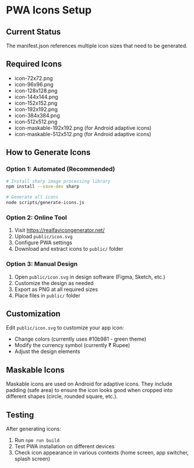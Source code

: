 # PWA Icons Setup

## Current Status
The manifest.json references multiple icon sizes that need to be generated.

## Required Icons
- icon-72x72.png
- icon-96x96.png
- icon-128x128.png
- icon-144x144.png
- icon-152x152.png
- icon-192x192.png
- icon-384x384.png
- icon-512x512.png
- icon-maskable-192x192.png (for Android adaptive icons)
- icon-maskable-512x512.png (for Android adaptive icons)

## How to Generate Icons

### Option 1: Automated (Recommended)
```bash
# Install sharp image processing library
npm install --save-dev sharp

# Generate all icons
node scripts/generate-icons.js
```

### Option 2: Online Tool
1. Visit https://realfavicongenerator.net/
2. Upload `public/icon.svg`
3. Configure PWA settings
4. Download and extract icons to `public/` folder

### Option 3: Manual Design
1. Open `public/icon.svg` in design software (Figma, Sketch, etc.)
2. Customize the design as needed
3. Export as PNG at all required sizes
4. Place files in `public/` folder

## Customization
Edit `public/icon.svg` to customize your app icon:
- Change colors (currently uses #10b981 - green theme)
- Modify the currency symbol (currently ₹ Rupee)
- Adjust the design elements

## Maskable Icons
Maskable icons are used on Android for adaptive icons. They include padding (safe area) to ensure the icon looks good when cropped into different shapes (circle, rounded square, etc.).

## Testing
After generating icons:
1. Run `npm run build`
2. Test PWA installation on different devices
3. Check icon appearance in various contexts (home screen, app switcher, splash screen)
